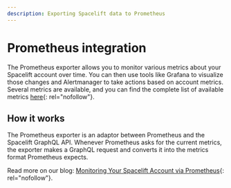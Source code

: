 ```yaml
---
description: Exporting Spacelift data to Prometheus
---
```


# Prometheus integration

The Prometheus exporter allows you to monitor various metrics about your Spacelift account over time. You can then use tools like Grafana to visualize those changes and Alertmanager to take actions based on account metrics. Several metrics are available, and you can find the complete list of available metrics [here](https://github.com/spacelift-io/prometheus-exporter#available-metrics){: rel="nofollow"}.

## How it works

The Prometheus exporter is an adaptor between Prometheus and the Spacelift GraphQL API. Whenever Prometheus asks for the current metrics, the exporter makes a GraphQL request and converts it into the metrics format Prometheus expects.

Read more on our blog: [Monitoring Your Spacelift Account via Prometheus](https://spacelift.io/blog/prometheus-exporter-for-spacelift){: rel="nofollow"}.
